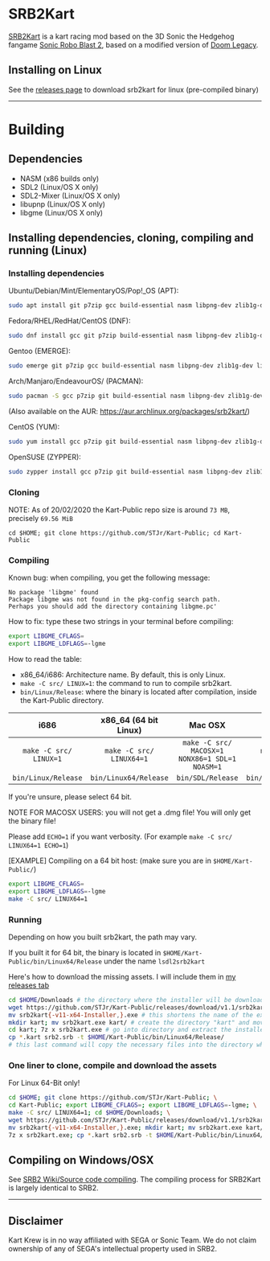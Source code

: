 # SRB2Kart

[SRB2Kart](https://srb2.org/mods/) is a kart racing mod based on the 3D Sonic the Hedgehog fangame [Sonic Robo Blast 2](https://srb2.org/), based on a modified version of [Doom Legacy](http://doomlegacy.sourceforge.net/).

## Installing on Linux
See the [releases page](https://github.com/GoDzM4TT3O/Kart-Public) to download srb2kart for linux (pre-compiled binary)
***
# Building
## Dependencies
- NASM (x86 builds only)
- SDL2 (Linux/OS X only)
- SDL2-Mixer (Linux/OS X only)
- libupnp (Linux/OS X only)
- libgme (Linux/OS X only)

## Installing dependencies, cloning, compiling and running (Linux)
### Installing dependencies
Ubuntu/Debian/Mint/ElementaryOS/Pop!\_OS (APT):

```bash
sudo apt install git p7zip gcc build-essential nasm libpng-dev zlib1g-dev libsdl2-dev libsdl2-mixer-dev libgme-dev libopenmpt-dev
```

Fedora/RHEL/RedHat/CentOS (DNF):

```bash
sudo dnf install gcc git p7zip build-essential nasm libpng-dev zlib1g-dev libsdl2-dev libsdl2-mixer-dev libgme-dev libopenmpt-dev
```

Gentoo (EMERGE):

```bash
sudo emerge git p7zip gcc build-essential nasm libpng-dev zlib1g-dev libsdl2-dev libsdl2-mixer-dev libgme-dev libopenmpt-dev
```

Arch/Manjaro/EndeavourOS/ (PACMAN):

```bash
sudo pacman -S gcc p7zip git build-essential nasm libpng-dev zlib1g-dev libsdl2-dev libsdl2-mixer-dev libgme-dev libopenmpt-dev
```
(Also available on the AUR: https://aur.archlinux.org/packages/srb2kart/)

CentOS (YUM):

```bash
sudo yum install gcc p7zip git build-essential nasm libpng-dev zlib1g-dev libsdl2-dev libsdl2-mixer-dev libgme-dev libopenmpt-dev
```

OpenSUSE (ZYPPER):

```bash
sudo zypper install gcc p7zip git build-essential nasm libpng-dev zlib1g-dev libsdl2-dev libsdl2-mixer-dev libgme-dev libopenmpt-dev
```


### Cloning
NOTE: As of 20/02/2020 the Kart-Public repo size is around `73 MB`, precisely `69.56 MiB`

`cd $HOME; git clone https://github.com/STJr/Kart-Public; cd Kart-Public`

### Compiling
Known bug: when compiling, you get the following message:

```
No package 'libgme' found
Package libgme was not found in the pkg-config search path.
Perhaps you should add the directory containing libgme.pc'
```

How to fix:
type these two strings in your terminal before compiling:

```bash
export LIBGME_CFLAGS=
export LIBGME_LDFLAGS=-lgme
```

How to read the table:

- x86_64/i686: Architecture name. By default, this is only Linux.
- `make -C src/ LINUX=1`: the command to run to compile srb2kart.
- `bin/Linux/Release`: where the binary is located after compilation, inside the Kart-Public directory.

|          i686          |   x86_64 (64 bit Linux)  |                     Mac OSX                    |          FreeBSD         |          Solaris         |
|:----------------------:|:------------------------:|:----------------------------------------------:|:------------------------:|:------------------------:|
| `make -C src/ LINUX=1` | `make -C src/ LINUX64=1` | `make -C src/ MACOSX=1 NONX86=1 SDL=1 NOASM=1` | `make -C src/ FREEBSD=1` | `make -C src/ SOLARIS=1` |
| `bin/Linux/Release`    | `bin/Linux64/Release`    | `bin/SDL/Release`                              | `bin/FreeBSD/Release`    | `bin/Solaris/Release`    |

If you're unsure, please select 64 bit.

NOTE FOR MACOSX USERS: you will not get a .dmg file! You will only get the binary file!

Please add `ECHO=1` if you want verbosity. (For example `make -C src/ LINUX64=1 ECHO=1`)

[EXAMPLE] Compiling on a 64 bit host:
(make sure you are in `$HOME/Kart-Public/`)
```bash
export LIBGME_CFLAGS=
export LIBGME_LDFLAGS=-lgme
make -C src/ LINUX64=1
```

### Running
Depending on how you built srb2kart, the path may vary.

If you built it for 64 bit, the binary is located in `$HOME/Kart-Public/bin/Linux64/Release` under the name `lsdl2srb2kart`

Here's how to download the missing assets. I will include them in [my releases tab](https://github.com/GoDzM4TT3O/Kart-Public/releases/latest)
```bash
cd $HOME/Downloads # the directory where the installer will be downloaded
wget https://github.com/STJr/Kart-Public/releases/download/v1.1/srb2kart-v11-x64-Installer.exe # download the installer
mv srb2kart{-v11-x64-Installer,}.exe # this shortens the name of the exe
mkdir kart; mv srb2kart.exe kart/ # create the directory "kart" and move the installer there
cd kart; 7z x srb2kart.exe # go into directory and extract the installer
cp *.kart srb2.srb -t $HOME/Kart-Public/bin/Linux64/Release/
# this last command will copy the necessary files into the directory where srb2kart was compiled
```

### One liner to clone, compile and download the assets
For Linux 64-Bit only!

```bash
cd $HOME; git clone https://github.com/STJr/Kart-Public; \
cd Kart-Public; export LIBGME_CFLAGS=; export LIBGME_LDFLAGS=-lgme; \
make -C src/ LINUX64=1; cd $HOME/Downloads; \
wget https://github.com/STJr/Kart-Public/releases/download/v1.1/srb2kart-v11-x64-Installer.exe; \
mv srb2kart{-v11-x64-Installer,}.exe; mkdir kart; mv srb2kart.exe kart/; cd kart/; \
7z x srb2kart.exe; cp *.kart srb2.srb -t $HOME/Kart-Public/bin/Linux64/Release/
```

## Compiling on Windows/OSX

See [SRB2 Wiki/Source code compiling](http://wiki.srb2.org/wiki/Source_code_compiling). The compiling process for SRB2Kart is largely identical to SRB2.

***

## Disclaimer
Kart Krew is in no way affiliated with SEGA or Sonic Team. We do not claim ownership of any of SEGA's intellectual property used in SRB2.
